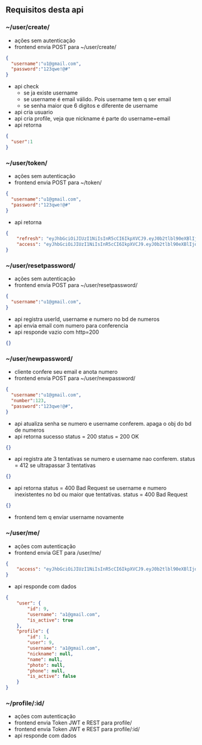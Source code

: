 ## Requisitos desta api

### ~/user/create/
* ações sem autenticação
* frontend envia POST para ~/user/create/
```json
{
  "username":"u1@gmail.com",
  "password":"123qwe!@#"
}
```
* api check
  * se ja existe username
  * se username é email válido. Pois username tem q ser email
  * se senha maior que 6 digitos e diferente de username
* api cria usuario
* api cria profile, veja que nickname é parte do username=email
* api retorna
```json
{
  "user":1
}
```

### ~/user/token/
* ações sem autenticação
* frontend envia POST para ~/token/
```json
{
  "username":"u1@gmail.com",
  "password":"123qwe!@#"
}
```
* api retorna
```json
{
	"refresh": "eyJhbGciOiJIUzI1NiIsInR5cCI6IkpXVCJ9.eyJ0b2tlbl90eXBlIjoicmVmcmVzaCIsImV4cCI6MTY5MzkyMDMxNSwiaWF0IjoxNjkzODMzOTE1LCJqdGkiOiIyYjYyMmNjNDQ1Mzk0YTI1YmFkMDAzMjUzNmUyODU3MiIsInVzZXJfaWQiOjEyfQ.SqOByEBzC0lW1q-uDBwgGPOIZBRAImKyC-uk7K2gO00",
	"access": "eyJhbGciOiJIUzI1NiIsInR5cCI6IkpXVCJ9.eyJ0b2tlbl90eXBlIjoiYWNjZXNzIiwiZXhwIjoxNjkzODM3NTE1LCJpYXQiOjE2OTM4MzM5MTUsImp0aSI6IjViNzllYzhkOGM2ZDRlYTE4YzRiMGY2ZjkyZjA4YjY3IiwidXNlcl9pZCI6MTJ9.NMkzD8JyC5hM7WV18Tc3Ej8zBLla1dAbCccnQtrDzbI"
}
```

### ~/user/resetpassword/
* ações sem autenticação
* frontend envia POST para ~/user/resetpassword/
```json
{
  "username":"u1@gmail.com",
}
```
* api registra userId, username e numero no bd de numeros
* api envia email com numero para conferencia
* api responde vazio com http=200
```json
{}
```

### ~/user/newpassword/
* cliente confere seu email e anota numero
* frontend envia POST para ~/user/newpassword/
```json
{
  "username":"u1@gmail.com",
  "number":123,
  "password":"123qwe!@#",
}
```
* api atualiza senha se numero e username conferem. apaga o obj do bd de numeros
* api retorna sucesso status = 200
status = 200 OK
```json
{}
```
* api registra ate 3 tentativas se numero e username nao conferem. status = 412 se ultrapassar 3 tentativas
```json
{}
```
* api retorna status = 400 Bad Request se username e numero inexistentes no bd ou maior que tentativas. 
status = 400 Bad Request
```json
{}
```
* frontend tem q enviar username novamente

### ~/user/me/
* ações com autenticação
* frontend envia GET para /user/me/
```json
{
	"access": "eyJhbGciOiJIUzI1NiIsInR5cCI6IkpXVCJ9.eyJ0b2tlbl90eXBlIjoiYWNjZXNzIiwiZXhwIjoxNjkzODM3NTE1LCJpYXQiOjE2OTM4MzM5MTUsImp0aSI6IjViNzllYzhkOGM2ZDRlYTE4YzRiMGY2ZjkyZjA4YjY3IiwidXNlcl9pZCI6MTJ9.NMkzD8JyC5hM7WV18Tc3Ej8zBLla1dAbCccnQtrDzbI"
}
```
* api responde com dados
```json
{
	"user": {
		"id": 9,
		"username": "a1@gmail.com",
		"is_active": true
	},
	"profile": {
		"id": 1,
		"user": 9,
		"username": "a1@gmail.com",
		"nickname": null,
		"name": null,
		"photo": null,
		"phone": null,
		"is_active": false
	}
}
```

### ~/profile/:id/
* ações com autenticação
* frontend envia Token JWT e REST para profile/
* frontend envia Token JWT e REST para profile/:id/
* api responde com dados